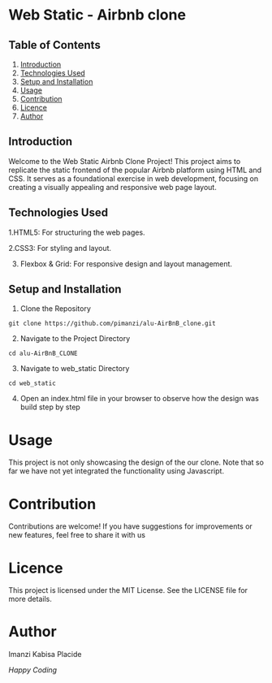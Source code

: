 # Web Static - Airbnb clone

## Table of Contents

1. [Introduction](#introduction)
2. [Technologies Used](#technologies_used)
3. [Setup and Installation](#setup_and_installation)
4. [Usage](#usage)
5. [Contribution](#contribution)
6. [Licence](#licence)
7. [Author](#author)

## Introduction

Welcome to the Web Static Airbnb Clone Project! This project aims to replicate the static frontend of the popular Airbnb platform using HTML and CSS. It serves as a foundational exercise in web development, focusing on creating a visually appealing and responsive web page layout.

## Technologies Used

1.HTML5: For structuring the web pages.

2.CSS3: For styling and layout.  

3. Flexbox & Grid: For responsive design and layout management.

## Setup and Installation

1. Clone the Repository

```
git clone https://github.com/pimanzi/alu-AirBnB_clone.git

```

2. Navigate to the Project Directory

```
cd alu-AirBnB_CLONE
```

3. Navigate to web_static Directory

```
cd web_static
```

4. Open an index.html file in your browser to observe how the design was build step by step

# Usage

This project is not only showcasing the design of the our clone. Note that so far we have not yet integrated the functionality using Javascript.

# Contribution

Contributions are welcome! If you have suggestions for improvements or new features, feel free to share it with us

# Licence

This project is licensed under the MIT License. See the LICENSE file for more details.

# Author

Imanzi Kabisa Placide

_Happy Coding_
